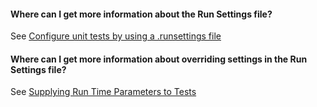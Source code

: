 #### Where can I get more information about the Run Settings file?

See [Configure unit tests by using a .runsettings file](https://docs.microsoft.com/visualstudio/test/configure-unit-tests-by-using-a-dot-runsettings-file)

#### Where can I get more information about overriding settings in the Run Settings file?

See [Supplying Run Time Parameters to Tests](http://blogs.msdn.com/b/visualstudioalm/archive/2015/09/04/supplying-run-time-parameters-to-tests.aspx)
